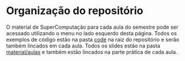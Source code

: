 # Organização do repositório

O material de SuperComputação para cada aula do semestre pode ser acessado utilizando o menu no lado esquerdo desta página. Todos os exemplos de código estão na pasta [code](https://github.com/Insper/supercomp/tree/master/code) na raiz do repositório e serão também lincados em cada aula. Todos os slides estão na pasta [material/aulas](https://github.com/insper/supercomp/material/aulas) e também estão lincados na parte prática de cada aula. 


